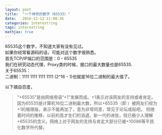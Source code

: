 ```yaml
---
layout: post
title:  "一个神奇的数字（65535）"
date:   2016-12-12 11:08:36
categories: interestring
tags: interestring
mathjax: true
---
```


65535这个数字，不知道大家有没有见过。  
如果你经常看源码的话，可能对这个数字很熟悉。  
首先TCP/IP端口的范围是：0 - 65535  
我们在研究动态代理，Proxy类的时候，接口的最大数量也是65535.  
关于65535：  
二进制：1111 1111 1111 1111  (2^16 - 1)也就是16位二进制的最大值了。

以下摘自百度，
>“+65535”是由网络用语“+1”发展而成。+1表示对该网友的支持或者肯定。因为65535是计算机16位二进制最大数，所以+65535（即 ）被网友们视为+1的极限版，表示不能再加了，意为非常同意，常见于论坛或贴吧。
但随着时间的推移，以前的高才生们的消退，新一代的进驻，现已极少人理解+65535的含义，网络上对于网友的支持与肯定大部分已被+10086等平民化数字所代替。




